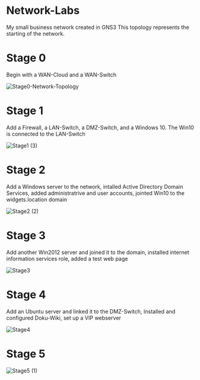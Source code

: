 # Network-Labs
My small business network created in GNS3
This topology represents the starting of the network.

# Stage 0
Begin with a WAN-Cloud and a WAN-Switch

![Stage0-Network-Topology](https://github.com/WeylynTsiage/Network-Labs/assets/160628730/628ce717-c620-42e2-b2af-0b35a9bf93cf)

# Stage 1
Add a Firewall, a LAN-Switch, a DMZ-Switch, and a Windows 10. The Win10 is connected to the LAN-Switch

![Stage1 (3)](https://github.com/WeylynTsiage/Network-Labs/assets/160628730/036b3100-ae23-40c9-8be8-805f45639921)

# Stage 2
Add a Windows server to the network, intalled Active Directory Domain Services, added administratrive and user accounts, jointed Win10 to the widgets.location domain

![Stage2 (2)](https://github.com/WeylynTsiage/Network-Labs/assets/160628730/26dcc26f-da57-4e70-8517-eca826ecb977)

# Stage 3
Add another Win2012 server and joined it to the domain, installed internet information services role, added a test web page

![Stage3](https://github.com/WeylynTsiage/Network-Labs/assets/160628730/768eb68a-34ab-46b4-a71f-0f85f590e24c)

# Stage 4
Add an Ubuntu server and linked it to the DMZ-Switch, Installed and configured Doku-Wiki, set up a VIP webserver

![Stage4](https://github.com/WeylynTsiage/Network-Labs/assets/160628730/9d8af595-6e34-4884-8da2-b332f0092fbf)

# Stage 5

![Stage5 (1)](https://github.com/WeylynTsiage/Network-Labs/assets/160628730/b169f789-d16c-477c-81ea-2055746a3b43)

